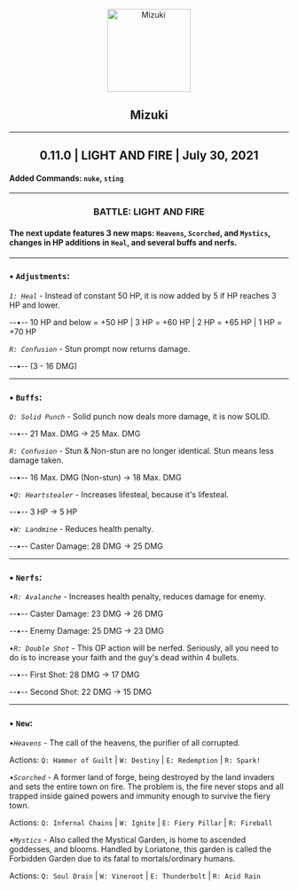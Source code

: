 <p align="center">
  <img width="150" src="https://cdn.discordapp.com/attachments/858505566429904896/870515889169109032/20210728_154716_0000.jpg" alt="Mizuki">
</p>

<h2 align="center">
    Mizuki
</h2>

___

<h2 align="center">
    0.11.0 | LIGHT AND FIRE | July 30, 2021
</h2>

#### Added Commands: `nuke`, `sting`

___

<h3 align="center">
    BATTLE: LIGHT AND FIRE
</h3>

#### The next update features 3 new maps: `Heavens`, `Scorched`, and `Mystics`, changes in HP additions in `Heal`, and several buffs and nerfs.

___

### • `Adjustments`:

*`1: Heal`* - Instead of constant 50 HP, it is now added by 5 if HP reaches 3 HP and lower.

--•-- 10 HP and below = +50 HP | 3 HP = +60 HP | 2 HP = +65 HP | 1 HP = +70 HP

*`R: Confusion`* - Stun prompt now returns damage.

--•-- (3 - 16 DMG)

___

### • `Buffs`:
*`Q: Solid Punch`* - Solid punch now deals more damage, it is now SOLID.

--•-- 21 Max. DMG -> 25 Max. DMG

*`R: Confusion`* - Stun & Non-stun are no longer identical. Stun means less damage taken.

--•-- 16 Max. DMG (Non-stun) -> 18 Max. DMG

•*`Q: Heartstealer`* - Increases lifesteal, because it's lifesteal.

--•-- 3 HP -> 5 HP

•*`W: Landmine`* - Reduces health penalty.

--•-- Caster Damage: 28 DMG -> 25 DMG

___

### • `Nerfs`:
•*`R: Avalanche`* - Increases health penalty, reduces damage for enemy.

--•-- Caster Damage: 23 DMG -> 26 DMG

--•-- Enemy Damage: 25 DMG -> 23 DMG

•*`R: Double Shot`* - This OP action will be nerfed. Seriously, all you need to do is to increase your faith and the guy's dead within 4 bullets.

--•-- First Shot: 28 DMG -> 17 DMG

--•-- Second Shot: 22 DMG -> 15 DMG

___

### • `New`:
•*`Heavens`* - The call of the heavens, the purifier of all corrupted.

Actions: `Q: Hammer of Guilt` | `W: Destiny` | `E: Redemption` | `R: Spark!`

•*`Scorched`* - A former land of forge, being destroyed by the land invaders and sets the entire town on fire. The problem is, the fire never stops and all trapped inside gained powers and immunity enough to survive the fiery town.

Actions: `Q: Infernal Chains` | `W: Ignite` | `E: Fiery Pillar` | `R: Fireball`

•*`Mystics`* - Also called the Mystical Garden, is home to ascended goddesses, and blooms. Handled by Loriatone, this garden is called the Forbidden Garden due to its fatal to mortals/ordinary humans.

Actions: `Q: Soul Drain` | `W: Vineroot` | `E: Thunderbolt` | `R: Acid Rain`
